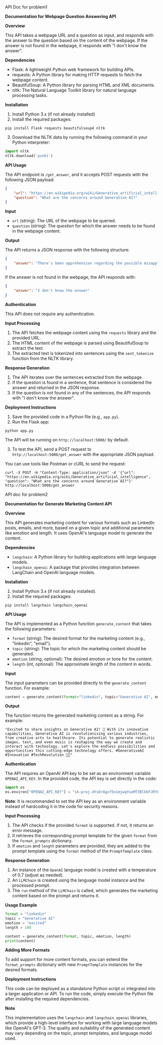 API Doc for problem1

**Documentation for Webpage Question Answering API**

**Overview**

This API takes a webpage URL and a question as input, and responds with the answer to the question based on the content of the webpage. If the answer is not found in the webpage, it responds with "I don't know the answer".

**Dependencies**

- Flask: A lightweight Python web framework for building APIs.
- requests: A Python library for making HTTP requests to fetch the webpage content.
- BeautifulSoup: A Python library for parsing HTML and XML documents.
- nltk: The Natural Language Toolkit library for natural language processing tasks.

**Installation**

1. Install Python 3.x (if not already installed)
2. Install the required packages:

```
pip install Flask requests beautifulsoup4 nltk
```

3. Download the NLTK data by running the following command in your Python interpreter:

```python
import nltk
nltk.download('punkt')
```

**API Usage**

The API endpoint is `/get_answer`, and it accepts POST requests with the following JSON payload:

```json
{
    "url": "https://en.wikipedia.org/wiki/Generative_artificial_intelligence",
    "question": "What are the concerns around Generative AI?"
}
```

**Input**

- `url` (string): The URL of the webpage to be queried.
- `question` (string): The question for which the answer needs to be found in the webpage content.

**Output**

The API returns a JSON response with the following structure:

```json
{
    "answer": "There's been apprehension regarding the possible misapplication of generative AI, including its involvement in cybercrime, dissemination of fake news or deepfakes to deceive or manipulate individuals, and the widespread displacement of human employment."
}
```

If the answer is not found in the webpage, the API responds with:

```json
{
    "answer": "I don't know the answer"
}
```

**Authentication**

This API does not require any authentication.

**Input Processing**

1. The API fetches the webpage content using the `requests` library and the provided URL.
2. The HTML content of the webpage is parsed using BeautifulSoup to extract the text.
3. The extracted text is tokenized into sentences using the `sent_tokenize` function from the NLTK library.

**Response Generation**

1. The API iterates over the sentences extracted from the webpage.
2. If the question is found in a sentence, that sentence is considered the answer and returned in the JSON response.
3. If the question is not found in any of the sentences, the API responds with "I don't know the answer".

**Deployment Instructions**

1. Save the provided code in a Python file (e.g., `app.py`).
2. Run the Flask app:

```
python app.py
```

The API will be running on `http://localhost:5000/` by default.

3. To test the API, send a POST request to `http://localhost:5000/get_answer` with the appropriate JSON payload.

You can use tools like Postman or cURL to send the request:

```
curl -X POST -H "Content-Type: application/json" -d '{"url": "https://en.wikipedia.org/wiki/Generative_artificial_intelligence", "question": "What are the concerns around Generative AI?"}' http://localhost:5000/get_answer
```





API doc for problem2

**Documentation for Generate Marketing Content API**

**Overview**

This API generates marketing content for various formats such as LinkedIn posts, emails, and more, based on a given topic and additional parameters like emotion and length. It uses OpenAI's language model to generate the content.

**Dependencies**

- `langchain`: A Python library for building applications with large language models.
- `langchain_openai`: A package that provides integration between LangChain and OpenAI language models.

**Installation**

1. Install Python 3.x (if not already installed).
2. Install the required packages:

```
pip install langchain langchain_openai
```

**API Usage**

The API is implemented as a Python function `generate_content` that takes the following parameters:

- `format` (string): The desired format for the marketing content (e.g., "linkedin", "email").
- `topic` (string): The topic for which the marketing content should be generated.
- `emotion` (string, optional): The desired emotion or tone for the content.
- `length` (int, optional): The approximate length of the content in words.

**Input**

The input parameters can be provided directly to the `generate_content` function. For example:

```python
content = generate_content(format="linkedin", topic="Generative AI", emotion="excited", length=100)
```

**Output**

The function returns the generated marketing content as a string. For example:

```
"Excited to share insights on Generative AI! 🚀 With its innovative capabilities, Generative AI is revolutionising various industries, from creative arts to healthcare. Its potential to generate realistic images, text, and even music is reshaping the way we create and interact with technology. Let's explore the endless possibilities and opportunities this cutting-edge technology offers. #GenerativeAI #Innovation #TechRevolution 🤖💡"
```

**Authentication**

The API requires an OpenAI API key to be set as an environment variable `OPENAI_API_KEY`. In the provided code, the API key is set directly in the code:

```python
import os
os.environ["OPENAI_API_KEY"] = "sk-proj-dYsDrAgof5nimjwqYuoMT3BlbkFJRYL8kdtS3dTKil7spCJ2"
```

**Note**: It is recommended to set the API key as an environment variable instead of hardcoding it in the code for security reasons.

**Input Processing**

1. The API checks if the provided `format` is supported. If not, it returns an error message.
2. It retrieves the corresponding prompt template for the given `format` from the `format_prompts` dictionary.
3. If `emotion` and `length` parameters are provided, they are added to the prompt template using the `format` method of the `PromptTemplate` class.

**Response Generation**

1. An instance of the `OpenAI` language model is created with a temperature of 0.7 (adjust as needed).
2. An `LLMChain` is created using the language model instance and the processed prompt.
3. The `run` method of the `LLMChain` is called, which generates the marketing content based on the prompt and returns it.

**Usage Example**

```python
format = "linkedin"
topic = "Generative AI"
emotion = "excited"
length = 100

content = generate_content(format, topic, emotion, length)
print(content)
```

**Adding More Formats**

To add support for more content formats, you can extend the `format_prompts` dictionary with new `PromptTemplate` instances for the desired formats.

**Deployment Instructions**

This code can be deployed as a standalone Python script or integrated into a larger application or API. To run the code, simply execute the Python file after installing the required dependencies.

**Note**

This implementation uses the `langchain` and `langchain_openai` libraries, which provide a high-level interface for working with large language models like OpenAI's GPT-3. The quality and suitability of the generated content may vary depending on the topic, prompt templates, and language model used.
